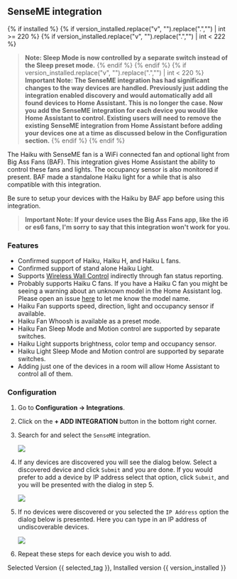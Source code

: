 ## SenseME integration

{% if installed %}
{% if version_installed.replace("v", "").replace(".","") | int >= 220  %}
{% if version_installed.replace("v", "").replace(".","") | int < 222  %}
> **Note: Sleep Mode is now controlled by a separate switch instead of the Sleep preset mode.**
{% endif %}
{% endif %}
{% if version_installed.replace("v", "").replace(".","") | int < 220  %}
> **Important Note: The SenseME integration has had significant changes to the way devices are handled. Previously just adding the integration enabled discovery and would automatically add all found devices to Home Assistant. This is no longer the case. Now you add the SenseME integration for each device you would like Home Assistant to control. Existing users will need to remove the existing SenseME integration from Home Assistant before adding your devices one at a time as discussed below in the Configuration section.**
{% endif %}
{% endif %}

The Haiku with SenseME fan is a WiFi connected fan and optional light from Big Ass Fans (BAF). This integration gives Home Assistant the ability to control these fans and lights. The occupancy sensor is also monitored if present. BAF made a standalone Haiku light for a while that is also compatible with this integration.

Be sure to setup your devices with the Haiku by BAF app before using this integration.

> **Important Note: If your device uses the Big Ass Fans app, like the i6 or es6 fans, I'm sorry to say that this integration won't work for you.**

### Features

* Confirmed support of Haiku, Haiku H, and Haiku L fans.
* Confirmed support of stand alone Haiku Light.
* Supports [Wireless Wall Control](https://www.bigassfans.com/support/haiku-wireless-wall-control/) indirectly through fan status reporting.
* Probably supports Haiku C fans. If you have a Haiku C fan you might be seeing a warning about an unknown model in the Home Assistant log. Please open an issue [here](https://github.com/mikelawrence/senseme-hacs/issues) to let me know the model name.
* Haiku Fan supports speed, direction, light and occupancy sensor if available.
* Haiku Fan Whoosh is available as a preset mode.
* Haiku Fan Sleep Mode and Motion control are supported by separate switches.
* Haiku Light supports brightness, color temp and occupancy sensor.
* Haiku Light Sleep Mode and Motion control are supported by separate switches.
* Adding just one of the devices in a room will allow Home Assistant to control all of them.

### Configuration

1. Go to **Configuration -> Integrations**.
2. Click on the **+ ADD INTEGRATION** button in the bottom right corner.
3. Search for and select the `SenseME` integration.

   <img src="https://raw.githubusercontent.com/mikelawrence/senseme-hacs/master/img/search.png"/>

4. If any devices are discovered you will see the dialog below. Select a discovered device and click `Submit` and you are done. If you would prefer to add a device by IP address select that option, click `Submit`, and you will be presented with the dialog in step 5.

   <img src="https://raw.githubusercontent.com/mikelawrence/senseme-hacs/master/img/device.png"/>

5. If no devices were discovered or you selected the `IP Address` option the dialog below is presented. Here you can type in an IP address of undiscoverable devices.

   <img src="https://raw.githubusercontent.com/mikelawrence/senseme-hacs/master/img/address.png"/>

6. Repeat these steps for each device you wish to add.

Selected Version {{ selected_tag }}, Installed version {{ version_installed }}
